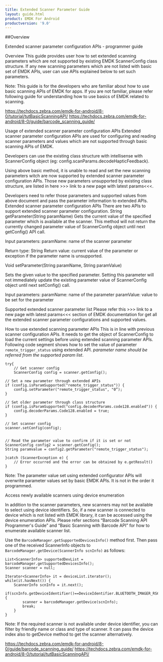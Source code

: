 ```yaml
---
title: Extended Scanner Parameter Guide
layout: guide.html
product: EMDK For Android
productversion: '9.0'
---
```


##Overview

Extended scanner parameter configuration APIs - programmer guide

Overview
This guide provides user how to set extended scanning parameters which are not supported by existing EMDK ScannerConfig class structure. If any new scanning parameters which are not listed with basic set of EMDK APIs, user can use APIs explained below to set such parameters.

Note: This guide is for the developers who are familiar about how to use basic scanning APIs of EMDK for apps. If you are not familiar, please refer following guide for understanding how to use basics of EMDK related to scanning.


https://techdocs.zebra.com/emdk-for-android/8-0/tutorial/tutBasicScanningAPI/
https://techdocs.zebra.com/emdk-for-android/8-0/guide/barcode_scanning_guide/


Usage of extended scanner parameter configuration APIs
Extended scanner parameter configuration APIs are used for configuring and reading scanner parameters and values which are not supported through basic scanning APIs of EMDK. 

Developers can use the existing class structure with intellisense with ScannerConfig object  (eg:  config.scanParams.decodeHapticFeedback).

Using above basic method, it is unable to read and set the new scanning parameters witch are now supported by extended scanner parameter configuration APIs. Those new parameters unsupported by existing class structure, are listed in here >>> link to a new page with latest params<<<. 

Developers need to refer those parameters and supported values from above document and pass the parameter information to extended APIs.
Extended scanner parameter configuration APIs
There are two APIs to support extended scanner parameter configuration.
String getParameter(String paramName)
Gets the current value of the specified parameter which is available at the scanner. This method will not return the currently changed parameter value of ScannerConfig object until next getConfig() API call.

Input parameters:
paramName: name of the scanner parameter

Return type: String 
Return value:  current value of the parameter or exception if the parameter name is unsupported. 

Void setParameter(String paramName, String paramValue)

Sets the given value to the specified parameter. Setting this parameter will not immediately update the existing parameter value of ScannerConfig object until next setConfig() call.

Input parameters:
    paramName: name of the parameter 
    paramValue: value to be set for the parameter

Supported extended scanner parameter list
Please refer this >>> link to a new page with latest params<<<  section of EMDK documentation for get all the extended scanner parameter configurations and supported values.

How to use extended scanning parameter APIs
This is in line with previous scanner configuration APIs. It needs to get the object of ScannerConfig to load the current settings before using extended scanning parameter APIs. 
Following code segment shows how to set the value of parameter `remote_trigger_status` using extended API. 
*parameter name should be referred from the supported param list*. 

    try{
        // Get scanner config
        ScannerConfig config = scanner.getConfig();

    // Set a new parameter through extended APIs
    if (config.isParamSupported("remote_trigger_status")) {
        config.setParameter("remote_trigger_status", "0”);
    }

    // Set older parameter through class structure
    if (config.isParamSupported("config.decoderParams.code128.enabled")) {
        config.decoderParams.Code128.enabled = true;
    }

    // Set scanner config
    scanner.setConfig(config);


    // Read the parameter value to confirm if it is set or not
    ScannerConfig config2 = scanner.getConfig();
    String paramvalue = config2.getParameter("remote_trigger_status");

    }catch (ScannerException e) {
        // Error occurred and the error can be obtained by e.getResult()
    }

Note: The parameter value set using extended configurator APIs will overwrite parameter values set by basic EMDK APIs. It is not in the order it programmed.

Access newly available scanners using device enumeration

In addition to the scanner parameters, new scanners may not be available to select using device identifiers. So, if a new scanner is connected to device which is not listed with EMDK library, it can be accessed using the device enumeration APIs. Please refer sections “Barcode Scanning API Programmer's Guide” and “Basic Scanning with Barcode API” for how to enumerate available scanner list.

Use the `BarcodeManager.getSupportedDevicesInfo()` method first. Then pass one of the received ScannerInfo objects to `BarcodeManager.getDevice(ScannerInfo scnInfo)` as follows:

    List<ScannerInfo> supportedDevList = barcodeManager.getSupportedDevicesInfo();
    Scanner scanner = null;

    Iterator<ScannerInfo> it = deviceList.iterator();
    while(it.hasNext()) {
        ScannerInfo scnInfo = it.next();
        if(scnInfo.getDeviceIdentifier()==DeviceIdentifier.BLUETOOTH_IMAGER_RS6000){        
            scanner = barcodeManager.getDevice(scnInfo);
            break;
        }
    }

Note: If the required scanner is not available under device identifier, you can filter by friendly name or class and type of scanner. It can pass the device index also to getDevice method to get the scanner alternatively.

https://techdocs.zebra.com/emdk-for-android/8-0/guide/barcode_scanning_guide/
https://techdocs.zebra.com/emdk-for-android/8-0/tutorial/tutBasicScanningAPI/

